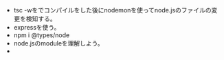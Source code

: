 - tsc -wをでコンパイルをした後にnodemonを使ってnode.jsのファイルの変更を検知する。
- expressを使う。
- npm i @types/node
- node.jsのmoduleを理解しよう。
- 
